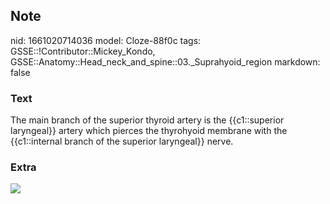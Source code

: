 ## Note
nid: 1661020714036
model: Cloze-88f0c
tags: GSSE::!Contributor::Mickey_Kondo, GSSE::Anatomy::Head_neck_and_spine::03._Suprahyoid_region
markdown: false

### Text
The main branch of the superior thyroid artery is the {{c1::superior laryngeal}} artery which pierces the thyrohyoid membrane with the {{c1::internal branch of the superior laryngeal}} nerve.

### Extra
<img src="295b234d1893193822b00cd03ff47b34.png">

